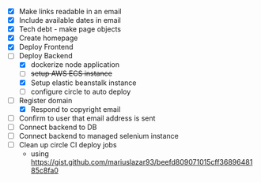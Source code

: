 

- [X]  Make links readable in an email
- [X]  Include available dates in email
- [X]  Tech debt - make page objects
- [X]  Create homepage
- [X]  Deploy Frontend
- [ ]  Deploy Backend
    - [X] dockerize node application
    - [ ] ~~setup AWS ECS instance~~
    - [X] Setup elastic beanstalk instance
    - [ ] configure circle to auto deploy
- [ ]  Register domain
    - [X] Respond to copyright email
- [ ]  Confirm to user that email address is sent
- [ ]  Connect backend to DB
- [ ]  Connect backend to managed selenium instance
- [ ]  Clean up circle CI deploy jobs
    - using https://gist.github.com/mariuslazar93/beefd809071015cff3689648185c8fa0